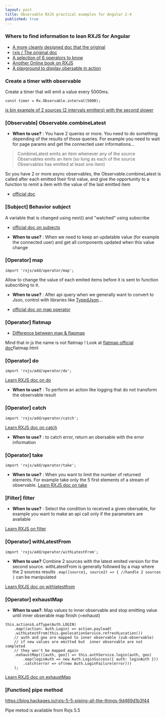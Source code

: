 ```yaml
---
layout: post
title: Observable RXJS practical examples for Angular 2-4
published: true
---
```


### Where to find information to lean RXJS for Angular 

* [A more cleanly designed doc that the original](https://www.learnrxjs.io)
* [rxjs / The original doc](http://reactivex.io/rxjs/)
* [A selection of 6 operators to know](https://netbasal.com/rxjs-six-operators-that-you-must-know-5ed3b6e238a0)
* [Another Online book on RXJS](http://xgrommx.github.io/rx-book/content/observable)
* [A playground to display obersable in action](https://rxviz.com/examples/chess-game)

### Create a timer with observable 

Create a timer that will emit a value every 5000ms.

````
const timer = Rx.Observable.interval(5000);
````

[js bin example of 2 sources (2 intervals emitters) with  the second slower](http://jsbin.com/vujekucuxa/1)

### [Observable] Observable.combineLatest

* **When to use?** : You have 2 queries or more. You need to do something depending of the results of those queries. For example  you need to wait for page params and get the connected user informations...

> CombineLatest emits an item whenever any of the source Observables emits an item (so long as each of the source Observables has emitted at least one item)

So you have 2 or more async observables, the Observable.combineLatest is called after each emitted their first value, and give the opportunity to a function to remit a item  with the value  of the last emitted item

* [official doc](http://reactivex.io/documentation/operators/combinelatest.html)

### [Subject] Behavior subject

A variable  that is changed using next() and "watched" using subscribe
* [official doc on subjects](http://reactivex.io/documentation/subject.html)

* **When to use?** : When we need to keep an updatable value (for example the connected  user) and get all components updated when this value change

### [Operator] map
`import 'rxjs/add/operator/map';`

Allow to change the  value of each emited items before  it is sent to function subscribing to it.

* **When to use?** : After api query when we generally want to convert to Json, control with libraries like [TypedJson](https://github.com/JohnWeisz/TypedJSON)...

* [ official doc on map operator](http://reactivex.io/documentation/operators/map.html)

### [Operator] flatmap

* [Difference between map & flapmap](https://namitamalik.github.io/Map-vs-FlatMap/)

Mind that in js the name is not flatmap ! 
Look at [flatmap official doc](http://reactivex.io/documentation/operators/)flatmap.html

### [Operator] do

`import 'rxjs/add/operator/do';`

[Learn RXJS doc on do](https://www.learnrxjs.io/operators/utility/do.html)

* **When to use?** : To perform an action like logging that do not transform the observable result



### [Operator] catch
`import 'rxjs/add/operator/catch';`

[Learn RXJS doc on catch](https://www.learnrxjs.io/operators/error_handling/catch.html)

* **When to use?** : to catch error, return an obersable with the error information


### [Operator] take
`import 'rxjs/add/operator/take';`

* **When to use?** : When you want to limit the number of returned elements. For example take only the 5 first elements of a stream of observable.
[Learn RXJS doc on take](https://www.learnrxjs.io/operators/filtering/take.html)

### [Filter] filter

* **When to use?** : Select the condition to received a given obersable, for example you want to make an api call only if the parameters are available 

[Learn RXJS on filter](https://www.learnrxjs.io/operators/filtering/filter.html)

### [Operator] withLatestFrom

`import 'rxjs/add/operator/withLatestFrom';`

* **When to use?** Combine 2 sources with the latest emited version for the second source. withLatestFrom is generally followed by a map where the 2 sources results `.map([source1, source2) => { //handle 2 sources }` can be manipulated

[Learn RXJS doc on  withlatestfrom](https://www.learnrxjs.io/operators/combination/withlatestfrom.html)

### [Operator] exhaustMap

* **When to use?**: Map values to inner observable and stop emitting value until inner obserable map finish (=exhaust)
````
this.actions$.ofType(Auth.LOGIN)
    .map((action: Auth.Login) => action.payload)
    .withLatestFrom(this.geolocationService.refreshLocation())
    // auth and geo are mapped to inner observable (sub-observable)
    // if new values are emitted but  inner observable are not completed
    // they won't be mapped again
    .exhaustMap(([auth, geo]) => this.authService.login(auth, geo)
        .map(loginAuth => new Auth.LoginSuccess({ auth: loginAuth }))
        .catch(error => of(new Auth.LoginFailure(error)))
    );
````
[Learn RXJS doc on exhaustMap](https://github.com/btroncone/learn-rxjs/blob/master/operators/transformation/exhaustmap.md)



### [Function] pipe method

https://blog.hackages.io/rxjs-5-5-piping-all-the-things-9d469d1b3f44

Pipe metod is available from Rxjs 5.5